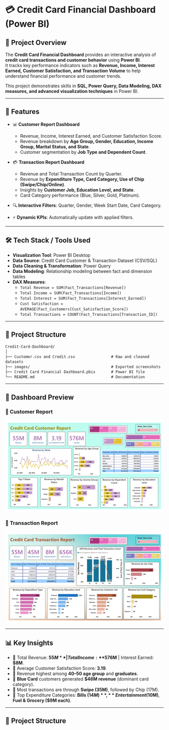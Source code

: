 # 💳 Credit Card Financial Dashboard (Power BI)

## 📌 Project Overview  
The **Credit Card Financial Dashboard** provides an interactive analysis of **credit card transactions and customer behavior** using **Power BI**.  
It tracks key performance indicators such as **Revenue, Income, Interest Earned, Customer Satisfaction, and Transaction Volume** to help understand financial performance and customer trends.  

This project demonstrates skills in **SQL, Power Query, Data Modeling, DAX measures, and advanced visualization techniques** in Power BI.  

---

## 🚀 Features  
- 📊 **Customer Report Dashboard**  
  - Revenue, Income, Interest Earned, and Customer Satisfaction Score.  
  - Revenue breakdown by **Age Group, Gender, Education, Income Group, Marital Status, and State**.  
  - Customer segmentation by **Job Type and Dependent Count**.  

- 💳 **Transaction Report Dashboard**  
  - Revenue and Total Transaction Count by Quarter.  
  - Revenue by **Expenditure Type, Card Category, Use of Chip (Swipe/Chip/Online)**.  
  - Insights by **Customer Job, Education Level, and State**.  
  - Card Category performance (Blue, Silver, Gold, Platinum).  

- 🔍 **Interactive Filters**: Quarter, Gender, Week Start Date, Card Category.  
- ⚡ **Dynamic KPIs**: Automatically update with applied filters.  

---

## 🛠️ Tech Stack / Tools Used  
- **Visualization Tool**: Power BI Desktop  
- **Data Source**: Credit Card Customer & Transaction Dataset (CSV/SQL)  
- **Data Cleaning & Transformation**: Power Query  
- **Data Modeling**: Relationship modeling between fact and dimension tables  
- **DAX Measures**:  
  - `Total Revenue = SUM(Fact_Transactions[Revenue])`  
  - `Total Income = SUM(Fact_Transactions[Income])`  
  - `Total Interest = SUM(Fact_Transactions[Interest_Earned])`  
  - `Cust Satisfaction = AVERAGE(Fact_Customers[Cust_Satisfaction_Score])`  
  - `Total Transactions = COUNT(Fact_Transactions[Transaction_ID])`  

---


## 📂 Project Structure 
```
Credit-Card-Dashboard/
│
├── Customer.csv and Credit.csv                # Raw and cleaned datasets
├── images/                                    # Exported screenshots
├── Credit Card Financial Dashboard.pbix       # Power BI file
└── README.md                                  # Documentation

```


---

## 📸 Dashboard Preview  

### 📍 Customer Report  
![Customer Dashboard](images\Customer.jpg)  

### 📍 Transaction Report  
![Transaction Dashboard](images\Transaction.jpg)  

---

## 📊 Key Insights  
- 🔹 Total Revenue: **$55M** | Total Income: **$576M** | Interest Earned: **$8M**.  
- 🔹 Average Customer Satisfaction Score: **3.19**.  
- 🔹 Revenue highest among **40–50 age group** and **graduates**.  
- 🔹 **Blue Card** customers generated **$46M revenue** (dominant card category).  
- 🔹 Most transactions are through **Swipe (35M)**, followed by Chip (17M).  
- 🔹 Top Expenditure Categories: **Bills ($14M)**, **Entertainment ($10M)**, **Fuel & Grocery ($9M each)**.  

---



## 📂 Project Structure  
